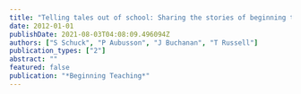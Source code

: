 ```yaml
---
title: "Telling tales out of school: Sharing the stories of beginning teachers"
date: 2012-01-01
publishDate: 2021-08-03T04:08:09.496094Z
authors: ["S Schuck", "P Aubusson", "J Buchanan", "T Russell"]
publication_types: ["2"]
abstract: ""
featured: false
publication: "*Beginning Teaching*"
---
```


